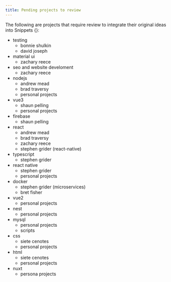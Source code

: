 ```yaml
---
title: Pending projects to review
---
```


The following are projects that require review to integrate
their original ideas into Snippets {}:

* testing
    * bonnie shulkin
    * david joseph
* material ui 
    * zachary reece
* seo and website develoment
    * zachary reece
* nodejs
    * andrew mead
    * brad traversy
    * personal projects
* vue3 
    * shaun pelling
    * personal projects
* firebase
    * shaun pelling
* react
    * andrew mead
    * brad traversy
    * zachary reece
    * stephen grider (react-native)
* typescript
    * stephen grider
* react native
    * stephen grider
    * personal projects
* docker
    * stephen grider (microservices)
    * bret fisher
* vue2
    * personal projects
* nest
    * personal projects
* mysql 
    * personal projects
    * scripts
* css
    * siete cenotes
    * personal projects
* html
    * siete cenotes
    * personal projects
* nuxt  
    * persona projects

